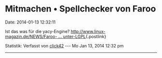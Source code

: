 Mitmachen • Spellchecker von Faroo
==================================

Date: 2014-01-13 12:32:11

Ist das was für die yacy-Engine?
[http://www.linux-magazin.de/NEWS/Faroo- \...
unter-LGPL](http://www.linux-magazin.de/NEWS/Faroo-veroeffentlicht-Spellcheck-Algorithmus-unter-LGPL){.postlink}

Statistik: Verfasst von
[click42](http://forum.yacy-websuche.de/memberlist.php?mode=viewprofile&u=8808)
--- Mo Jan 13, 2014 12:32 pm

------------------------------------------------------------------------
